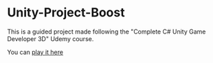 # Unity-Project-Boost

This is a guided project made following the "Complete C# Unity Game Developer 3D" Udemy course.

You can [play it here](https://djmaidana.itch.io/boost)
